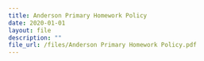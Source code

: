 ```yaml
---
title: Anderson Primary Homework Policy
date: 2020-01-01
layout: file
description: ""
file_url: /files/Anderson Primary Homework Policy.pdf
---
```


